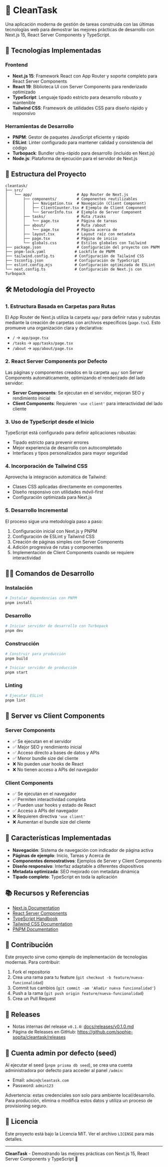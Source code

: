 # 🧹 CleanTask

Una aplicación moderna de gestión de tareas construida con las últimas tecnologías web para demostrar las mejores prácticas de desarrollo con Next.js 15, React Server Components y TypeScript.

## 🚀 Tecnologías Implementadas

### Frontend
- **Next.js 15**: Framework React con App Router y soporte completo para React Server Components
- **React 19**: Biblioteca UI con Server Components para renderizado optimizado
- **TypeScript**: Lenguaje tipado estricto para desarrollo robusto y mantenible
- **Tailwind CSS**: Framework de utilidades CSS para diseño rápido y responsivo

### Herramientas de Desarrollo
- **PNPM**: Gestor de paquetes JavaScript eficiente y rápido
- **ESLint**: Linter configurado para mantener calidad y consistencia del código
- **Turbopack**: Bundler ultra-rápido para desarrollo (incluido en Next.js)
- **Node.js**: Plataforma de ejecución para el servidor de Next.js

## 📁 Estructura del Proyecto

```
cleantask/
├── src/
│   └── app/                    # App Router de Next.js
│       ├── components/         # Componentes reutilizables
│       │   ├── Navigation.tsx  # Navegación (Client Component)
│       │   ├── ClientCounter.tsx # Ejemplo de Client Component
│       │   └── ServerInfo.tsx  # Ejemplo de Server Component
│       ├── tasks/              # Ruta /tasks
│       │   └── page.tsx        # Página de tareas
│       ├── about/              # Ruta /about
│       │   └── page.tsx        # Página acerca de
│       ├── layout.tsx          # Layout raíz con metadata
│       ├── page.tsx            # Página de inicio
│       └── globals.css         # Estilos globales con Tailwind
├── package.json                # Configuración del proyecto con PNPM
├── pnpm-lock.yaml             # Lockfile de PNPM
├── tailwind.config.ts         # Configuración de Tailwind CSS
├── tsconfig.json              # Configuración de TypeScript
├── eslint.config.mjs          # Configuración optimizada de ESLint
└── next.config.ts             # Configuración de Next.js con Turbopack
```

## 🛠️ Metodología del Proyecto

### 1. Estructura Basada en Carpetas para Rutas
El App Router de Next.js utiliza la carpeta `app/` para definir rutas y subrutas mediante la creación de carpetas con archivos específicos (`page.tsx`). Esto promueve una organización clara y declarativa:

- `/` → `app/page.tsx`
- `/tasks` → `app/tasks/page.tsx`
- `/about` → `app/about/page.tsx`

### 2. React Server Components por Defecto
Las páginas y componentes creados en la carpeta `app/` son Server Components automáticamente, optimizando el renderizado del lado servidor:

- **Server Components**: Se ejecutan en el servidor, mejoran SEO y rendimiento inicial
- **Client Components**: Requieren `'use client'` para interactividad del lado cliente

### 3. Uso de TypeScript desde el Inicio
TypeScript está configurado para definir aplicaciones robustas:
- Tipado estricto para prevenir errores
- Mejor experiencia de desarrollo con autocompletado
- Interfaces y tipos personalizados para mayor seguridad

### 4. Incorporación de Tailwind CSS
Aprovecha la integración automática de Tailwind:
- Clases CSS aplicadas directamente en componentes
- Diseño responsivo con utilidades móvil-first
- Configuración optimizada para Next.js

### 5. Desarrollo Incremental
El proceso sigue una metodología paso a paso:
1. Configuración inicial con Next.js y PNPM
2. Configuración de ESLint y Tailwind CSS
3. Creación de páginas simples con Server Components
4. Adición progresiva de rutas y componentes
5. Implementación de Client Components cuando se requiere interactividad

## 🏃‍♂️ Comandos de Desarrollo

### Instalación
```bash
# Instalar dependencias con PNPM
pnpm install
```

### Desarrollo
```bash
# Iniciar servidor de desarrollo con Turbopack
pnpm dev
```

### Construcción
```bash
# Construir para producción
pnpm build

# Iniciar servidor de producción
pnpm start
```

### Linting
```bash
# Ejecutar ESLint
pnpm lint
```

## 🔄 Server vs Client Components

### Server Components
- ✅ Se ejecutan en el servidor
- ✅ Mejor SEO y rendimiento inicial
- ✅ Acceso directo a bases de datos y APIs
- ✅ Menor bundle size del cliente
- ❌ No pueden usar hooks de React
- ❌ No tienen acceso a APIs del navegador

### Client Components
- ✅ Se ejecutan en el navegador
- ✅ Permiten interactividad completa
- ✅ Pueden usar hooks y estado de React
- ✅ Acceso a APIs del navegador
- ❌ Requieren directiva `'use client'`
- ❌ Aumentan el bundle size del cliente

## 🌟 Características Implementadas

- **Navegación**: Sistema de navegación con indicador de página activa
- **Páginas de ejemplo**: Inicio, Tareas y Acerca de
- **Componentes demostrativos**: Ejemplos de Server y Client Components
- **Diseño responsivo**: Interfaz adaptable a diferentes dispositivos
- **Metadata optimizada**: SEO mejorado con metadata dinámica
- **Tipado completo**: TypeScript en toda la aplicación

## 📚 Recursos y Referencias

- [Next.js Documentation](https://nextjs.org/docs)
- [React Server Components](https://react.dev/reference/rsc/server-components)
- [TypeScript Handbook](https://www.typescriptlang.org/docs/)
- [Tailwind CSS Documentation](https://tailwindcss.com/docs)
- [PNPM Documentation](https://pnpm.io/motivation)

## 🤝 Contribución

Este proyecto sirve como ejemplo de implementación de tecnologías modernas. Para contribuir:

1. Fork el repositorio
2. Crea una rama para tu feature (`git checkout -b feature/nueva-funcionalidad`)
3. Commit tus cambios (`git commit -am 'Añadir nueva funcionalidad'`)
4. Push a la rama (`git push origin feature/nueva-funcionalidad`)
5. Crea un Pull Request

## 🚢 Releases

- Notas internas del release `v0.1.0`: [docs/releases/v0.1.0.md](docs/releases/v0.1.0.md)
- Página de Releases en GitHub: https://github.com/sophie-sopita/cleantask/releases

## 🔐 Cuenta admin por defecto (seed)

Al ejecutar el seed (`pnpm prisma db seed`), se crea una cuenta administradora por defecto para acceder al panel `/admin`:

- Email: `admin@cleantask.com`
- Password: `admin123`

Advertencia: estas credenciales son solo para ambiente local/desarrollo. Para producción, elimina o modifica estos datos y utiliza un proceso de provisioning seguro.

## 📄 Licencia

Este proyecto está bajo la Licencia MIT. Ver el archivo `LICENSE` para más detalles.

---

**CleanTask** - Demostrando las mejores prácticas con Next.js 15, React Server Components y TypeScript 🚀
